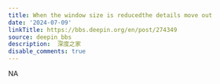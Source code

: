```yaml
---
title: When the window size is reducedthe details move out
date: '2024-07-09'
linkTitle: https://bbs.deepin.org/en/post/274349
source: deepin_bbs
description:  深度之家 
disable_comments: true
---
```

NA
